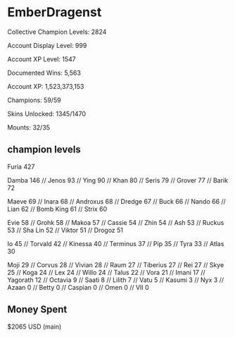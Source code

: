 <h1>EmberDragenst</h1>

Collective Champion Levels: 2824

Account Display Level: 999

Account XP Level: 1547

Documented Wins: 5,563

Account XP: 1,523,373,153

Champions: 59/59

Skins Unlocked: 1345/1470

Mounts: 32/35

<h2>champion levels</h2>

Furia     427

Damba     146 //
Jenos     93 //
Ying      90 //
Khan      80 //
Seris     79 //
Grover    77 //
Barik     72

Maeve     69 //
Inara     68 //
Androxus  68 //
Dredge    67 //
Buck      66 //
Nando     66 //
Lian      62 //
Bomb King 61 //
Strix     60

Evie      58 //
Grohk     58 //
Makoa     57 //
Cassie    54 //
Zhin      54 //
Ash       53 //
Ruckus    53 //
Sha Lin   52 //
Viktor    51 //
Drogoz    51

Io        45 //
Torvald   42 //
Kinessa   40 //
Terminus  37 //
Pip       35 //
Tyra      33 //
Atlas     30

Moji      29 //
Corvus    28 //
Vivian    28 //
Raum      27 //
Tiberius  27 //
Rei       27 //
Skye      25 //
Koga      24 //
Lex       24 //
Willo     24 //
Talus     22 //
Vora      21 //
Imani     17 //
Yagorath  12 //
Octavia   9 //
Saati     8 //
Lilith    7 //
Vatu      5 //
Kasumi    3 //
Nyx       3 //
Azaan     0 //
Betty     0 //
Caspian   0 //
Omen      0 //
VII       0

<h2>Money Spent</h2>
$2065 USD (main)
